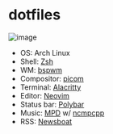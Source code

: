 # dotfiles
![image](https://user-images.githubusercontent.com/57500135/160740597-ffedd30a-6b0b-42c4-8ac6-0c6ee940303c.png)
- OS: Arch Linux
- Shell: [Zsh](https://github.com/danieloh0316/dotfiles/tree/main/.config/zsh)
- WM: [bspwm](https://github.com/danieloh0316/dotfiles/blob/main/.config/bspwm/bspwmrc)
- Compositor: [picom](https://github.com/danieloh0316/dotfiles/blob/main/.config/picom/picom.conf)
- Terminal: [Alacritty](https://github.com/danieloh0316/dotfiles/blob/main/.config/alacritty/alacritty.yml)
- Editor: [Neovim](https://github.com/danieloh0316/nvim)
- Status bar: [Polybar](https://github.com/danieloh0316/dotfiles/tree/main/.config/polybar)
- Music: [MPD](https://github.com/danieloh0316/dotfiles/blob/main/.config/mpd/mpd.conf) w/ [ncmpcpp](https://github.com/danieloh0316/dotfiles/tree/main/.config/ncmpcpp)
- RSS: [Newsboat](https://github.com/danieloh0316/dotfiles/blob/main/.config/newsboat/config)
